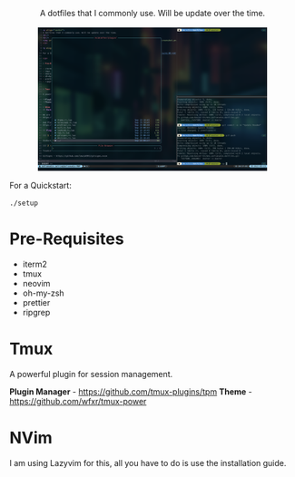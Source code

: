 <p align="center">
A dotfiles that I commonly use. Will be update over the time.
<br/>
<br/>
<img src="https://raw.githubusercontent.com/Xavier-IV/dev.zafranudin.dotfiles/master/_screenshot/screenshot.png" width="80%" />
</p>

<p align="center">

For a Quickstart:

```
./setup
```

</p>

# Pre-Requisites

- iterm2
- tmux
- neovim
- oh-my-zsh
- prettier
- ripgrep

# Tmux

A powerful plugin for session management.

**Plugin Manager** - <https://github.com/tmux-plugins/tpm>
**Theme** - <https://github.com/wfxr/tmux-power>

# NVim

I am using Lazyvim for this, all you have to do is use the installation guide.
